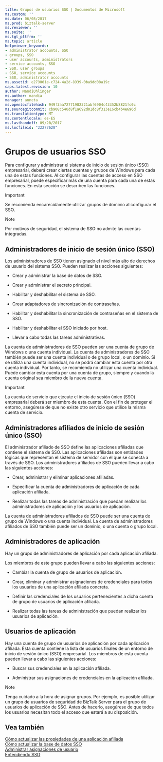 ```yaml
---
title: Grupos de usuarios SSO | Documentos de Microsoft
ms.custom: ''
ms.date: 06/08/2017
ms.prod: biztalk-server
ms.reviewer: ''
ms.suite: ''
ms.tgt_pltfrm: ''
ms.topic: article
helpviewer_keywords:
- administrator accounts, SSO
- groups, SSO
- user accounts, administrators
- service accounts, SSO
- SSO, user groups
- SSO, service accounts
- SSO, administrator accounts
ms.assetid: e279001e-c724-4a2d-8939-0ba9dd08a19c
caps.latest.revision: 10
author: MandiOhlinger
ms.author: mandia
manager: anneta
ms.openlocfilehash: 949f3aa72771982321abf6904c43352b8821fc0c
ms.sourcegitcommit: cb908c540d8f1a692d01dc8f313e16cb4b4e696d
ms.translationtype: MT
ms.contentlocale: es-ES
ms.lasthandoff: 09/20/2017
ms.locfileid: "22277628"
---
```

# <a name="sso-user-groups"></a>Grupos de usuarios SSO
Para configurar y administrar el sistema de inicio de sesión único (SSO) empresarial, deberá crear ciertas cuentas y grupos de Windows para cada una de estas funciones. Al configurar las cuentas de acceso en SSO empresarial, puede especificar más de una cuenta para cada una de estas funciones. En esta sección se describen las funciones.  
  
> [!IMPORTANT]
>  Se recomienda encarecidamente utilizar grupos de dominio al configurar el SSO.  
  
> [!NOTE]
>  Por motivos de seguridad, el sistema de SSO no admite las cuentas integradas.  
  
## <a name="single-sign-on-administrators"></a>Administradores de inicio de sesión único (SSO)  
 Los administradores de SSO tienen asignado el nivel más alto de derechos de usuario del sistema SSO. Pueden realizar las acciones siguientes:  
  
-   Crear y administrar la base de datos de SSO.  
  
-   Crear y administrar el secreto principal.  
  
-   Habilitar y deshabilitar el sistema de SSO.  
  
-   Crear adaptadores de sincronización de contraseñas.  
  
-   Habilitar y deshabilitar la sincronización de contraseñas en el sistema de SSO.  
  
-   Habilitar y deshabilitar el SSO iniciado por host.  
  
-   Llevar a cabo todas las tareas administrativas.  
  
 La cuenta de administradores de SSO pueden ser una cuenta de grupo de Windows o una cuenta individual. La cuenta de administradores de SSO también puede ser una cuenta individual o de grupo local, o un dominio. Si se utiliza una cuenta individual, no se podrá cambiar esta cuenta por otra cuenta individual. Por tanto, se recomienda no utilizar una cuenta individual. Puede cambiar esta cuenta por una cuenta de grupo, siempre y cuando la cuenta original sea miembro de la nueva cuenta.  
  
> [!IMPORTANT]
>  La cuenta de servicio que ejecute el inicio de sesión único (SSO) empresarial deberá ser miembro de esta cuenta. Con el fin de proteger el entorno, asegúrese de que no existe otro servicio que utilice la misma cuenta de servicio.  
  
## <a name="single-sign-on-affiliate-administrators"></a>Administradores afiliados de inicio de sesión único (SSO)  
 El administrador afiliado de SSO define las aplicaciones afiliadas que contiene el sistema de SSO. Las aplicaciones afiliadas son entidades lógicas que representan el sistema de servidor con el que se conecta a través de SSO. Los administradores afiliados de SSO pueden llevar a cabo las siguientes acciones:  
  
-   Crear, administrar y eliminar aplicaciones afiliadas.  
  
-   Especificar la cuenta de administradores de aplicación de cada aplicación afiliada.  
  
-   Realizar todas las tareas de administración que puedan realizar los administradores de aplicación y los usuarios de aplicación.  
  
 La cuenta de administradores afiliados de SSO puede ser una cuenta de grupo de Windows o una cuenta individual. La cuenta de administradores afiliados de SSO también puede ser un dominio, o una cuenta o grupo local.  
  
## <a name="application-administrators"></a>Administradores de aplicación  
 Hay un grupo de administradores de aplicación por cada aplicación afiliada.  
  
 Los miembros de este grupo pueden llevar a cabo las siguientes acciones:  
  
-   Cambiar la cuenta de grupo de usuarios de aplicación.  
  
-   Crear, eliminar y administrar asignaciones de credenciales para todos los usuarios de una aplicación afiliada concreta.  
  
-   Definir las credenciales de los usuarios pertenecientes a dicha cuenta de grupo de usuarios de aplicación afiliada.  
  
-   Realizar todas las tareas de administración que puedan realizar los usuarios de aplicación.  
  
## <a name="application-users"></a>Usuarios de aplicación  
 Hay una cuenta de grupo de usuarios de aplicación por cada aplicación afiliada. Esta cuenta contiene la lista de usuarios finales de un entorno de inicio de sesión único (SSO) empresarial. Los miembros de esta cuenta pueden llevar a cabo las siguientes acciones:  
  
-   Buscar sus credenciales en la aplicación afiliada.  
  
-   Administrar sus asignaciones de credenciales en la aplicación afiliada.  
  
> [!NOTE]
>  Tenga cuidado a la hora de asignar grupos. Por ejemplo, es posible utilizar un grupo de usuarios de seguridad de BizTalk Server para el grupo de usuarios de aplicación de SSO. Antes de hacerlo, asegúrese de que todos los usuarios necesitan todo el acceso que estará a su disposición.  
  
## <a name="see-also"></a>Vea también  
 [Cómo actualizar las propiedades de una aplicación afiliada](../core/how-to-update-the-properties-of-an-affiliate-application.md)   
 [Cómo actualizar la base de datos SSO](../core/how-to-update-the-sso-database.md)   
 [Administrar asignaciones de usuario](../core/managing-user-mappings.md)   
 [Entendiendo SSO](../core/understanding-sso.md)